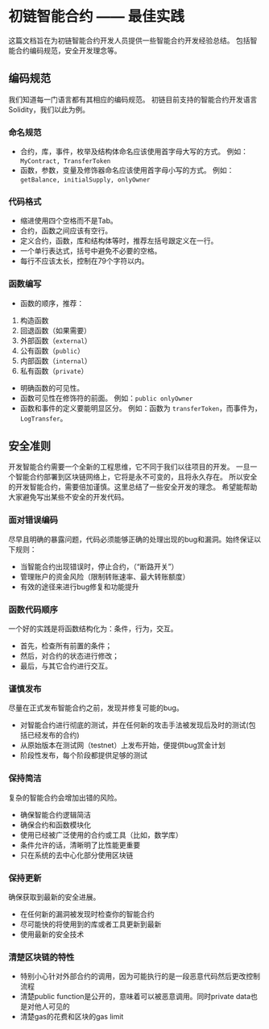 # 初链智能合约 —— 最佳实践

这篇文档旨在为初链智能合约开发人员提供一些智能合约开发经验总结。
包括智能合约编码规范，安全开发理念等。

## 编码规范

我们知道每一门语言都有其相应的编码规范。
初链目前支持的智能合约开发语言Solidity，我们以此为例。

### 命名规范

* 合约，库，事件，枚举及结构体命名应该使用首字母大写的方式。
例如：`MyContract, TransferToken`
* 函数，参数，变量及修饰器命名应该使用首字母小写的方式。
例如：`getBalance, initialSupply, onlyOwner`

### 代码格式

* 缩进使用四个空格而不是Tab。
* 合约，函数之间应该有空行。
* 定义合约，函数，库和结构体等时，推荐左括号跟定义在一行。
* 一个单行表达式，括号中避免不必要的空格。
* 每行不应该太长，控制在79个字符以内。

### 函数编写

* 函数的顺序，推荐：
1. 构造函数
2. 回退函数（如果需要）
3. 外部函数（`external`）
4. 公有函数（`public`）
5. 内部函数（`internal`）
6. 私有函数（`private`）
* 明确函数的可见性。
* 函数可见性在修饰符的前面。
例如：`public onlyOwner`
* 函数和事件的定义要能明显区分。
例如：函数为 `transferToken`，而事件为，`LogTransfer`。

## 安全准则

开发智能合约需要一个全新的工程思维，它不同于我们以往项目的开发。
一旦一个智能合约部署到区块链网络上，它将是永不可变的，且将永久存在。
所以安全的开发智能合约，需要倍加谨慎。这里总结了一些安全开发的理念。
希望能帮助大家避免写出某些不安全的开发代码。

### 面对错误编码

尽早且明确的暴露问题，代码必须能够正确的处理出现的bug和漏洞。始终保证以下规则：
* 当智能合约出现错误时，停止合约，（“断路开关”）
* 管理账户的资金风险（限制转账速率、最大转账额度）
* 有效的途径来进行bug修复和功能提升

### 函数代码顺序

一个好的实践是将函数结构化为：条件，行为，交互。

* 首先，检查所有前置的条件；
* 然后，对合约的状态进行修改；
* 最后，与其它合约进行交互。

### 谨慎发布

尽量在正式发布智能合约之前，发现并修复可能的bug。
* 对智能合约进行彻底的测试，并在任何新的攻击手法被发现后及时的测试(包括已经发布的合约)
* 从原始版本在测试网（testnet）上发布开始，便提供bug赏金计划
* 阶段性发布，每个阶段都提供足够的测试

### 保持简洁

复杂的智能合约会增加出错的风险。
* 确保智能合约逻辑简洁
* 确保合约和函数模块化
* 使用已经被广泛使用的合约或工具（比如，数学库）
* 条件允许的话，清晰明了比性能更重要
* 只在系统的去中心化部分使用区块链

### 保持更新

确保获取到最新的安全进展。
* 在任何新的漏洞被发现时检查你的智能合约
* 尽可能快的将使用到的库或者工具更新到最新
* 使用最新的安全技术

### 清楚区块链的特性

* 特别小心针对外部合约的调用，因为可能执行的是一段恶意代码然后更改控制流程
* 清楚public function是公开的，意味着可以被恶意调用。同时private data也是对他人可见的
* 清楚gas的花费和区块的gas limit

